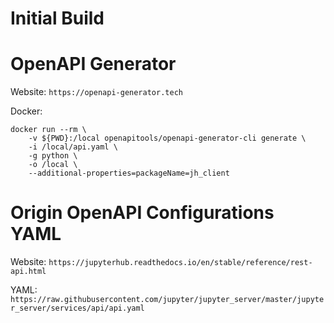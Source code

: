 # Initial Build

# OpenAPI Generator

Website: `https://openapi-generator.tech`

Docker: 
```
docker run --rm \
    -v ${PWD}:/local openapitools/openapi-generator-cli generate \
    -i /local/api.yaml \
    -g python \
    -o /local \
    --additional-properties=packageName=jh_client
```

# Origin OpenAPI Configurations YAML

Website: `https://jupyterhub.readthedocs.io/en/stable/reference/rest-api.html`

YAML: `https://raw.githubusercontent.com/jupyter/jupyter_server/master/jupyter_server/services/api/api.yaml`